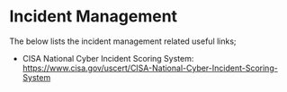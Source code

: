 # Incident Management
The below lists the incident management related useful links;

* CISA National Cyber Incident Scoring System: https://www.cisa.gov/uscert/CISA-National-Cyber-Incident-Scoring-System
